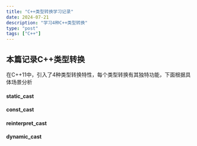 ```yaml
---
title: "C++类型转换学习记录"
date: 2024-07-21
description: "学习4种C++类型转换"
type: "post"
tags: ["C++"]
---
```

## 本篇记录C++类型转换
在C++11中，引入了4种类型转换特性，每个类型转换有其独特功能，下面根据具体场景分析

#### static_cast


#### const_cast

#### reinterpret_cast

#### dynamic_cast

